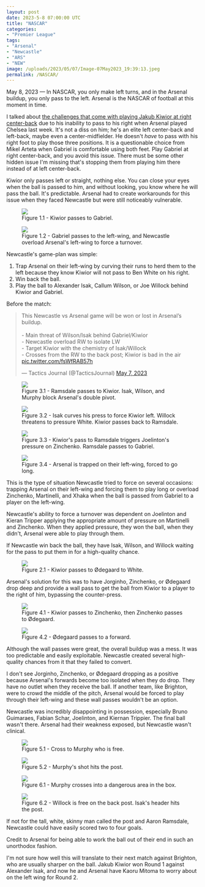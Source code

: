 ```yaml
---
layout: post
date: 2023-5-8 07:00:00 UTC
title: "NASCAR"
categories: 
- "Premier League"
tags: 
- "Arsenal"
- "Newcastle"
- "ARS"
- "NEW"
image: /uploads/2023/05/07/Image-07May2023_19:39:13.jpeg
permalink: /NASCAR/
---
```


May 8, 2023 — In NASCAR, you only make left turns, and in the Arsenal buildup, you only pass to the left. Arsenal is the NASCAR of football at this moment in time.

<!---more--->

I talked about [the challenges that come with playing Jakub Kiwior at right center-back](https://tacticsjournal.com/Jakub-Kiwior-left-side-passing-bias-at-right-center-back-for-Arsenal/) due to his inability to pass to his right when Arsenal played Chelsea last week. It's not a diss on him; he's an elite left center-back and left-back, maybe even a center-midfielder. He doesn't *have* to pass with his right foot to play those three positions. It is a questionable choice from Mikel Arteta when Gabriel is comfortable using both feet. Play Gabriel at right center-back, and you avoid this issue. There must be some other hidden issue I'm missing that's stopping them from playing him there instead of at left center-back.

Kiwior only passes left or straight, nothing else. You can close your eyes when the ball is passed to him, and without looking, you know where he will pass the ball. It's predictable. Arsenal had to create workarounds for this issue when they faced Newcastle but were still noticeably vulnerable.

<figure>
    <img src="https://tacticsjournal.com/uploads/2023/05/07/Image-07May2023_21:12:37.jpeg">
    <figcaption>Figure 1.1 - Kiwior passes to Gabriel.</figcaption>
</figure> 

<figure>
    <img src="https://tacticsjournal.com/uploads/2023/05/07/Image-07May2023_19:39:37.jpeg">
    <figcaption>Figure 1.2 - Gabriel passes to the left-wing, and Newcastle overload Arsenal's left-wing to force a turnover.</figcaption>
</figure>

Newcastle's game-plan was simple:

1. Trap Arsenal on their left-wing by curving their runs to herd them to the left because they know Kiwior will not pass to Ben White on his right.
2. Win back the ball.
3. Play the ball to Alexander Isak, Callum Wilson, or Joe Willock behind Kiwior and Gabriel.

Before the match:

<blockquote class="twitter-tweet"><p lang="en" dir="ltr">This Newcastle vs Arsenal game will be won or lost in Arsenal’s buildup.<br><br>- Main threat of Wilson/Isak behind Gabriel/Kiwior<br>- Newcastle overload RW to isolate LW <br>- Target Kiwior with the chemistry of Isak/Willock<br>- Crosses from the RW to the back post; Kiwior is bad in the air <a href="https://t.co/fsWfRAB57h">pic.twitter.com/fsWfRAB57h</a></p>&mdash; Tactics Journal (@TacticsJournal) <a href="https://twitter.com/TacticsJournal/status/1655222173278011397?ref_src=twsrc%5Etfw">May 7, 2023</a></blockquote> <script async src="https://platform.twitter.com/widgets.js" charset="utf-8"></script>

<figure>
    <img src="https://tacticsjournal.com/uploads/2023/05/07/Image-07May2023_19:41:02.jpeg">
    <figcaption>Figure 3.1 - Ramsdale passes to Kiwior. Isak, Wilson, and Murphy block Arsenal's double pivot.</figcaption>
</figure>


<figure>
    <img src="https://tacticsjournal.com/uploads/2023/05/07/Image-07May2023_19:42:10.jpeg">
    <figcaption>Figure 3.2 - Isak curves his press to force Kiwior left. Willock threatens to pressure White. Kiwior passes back to Ramsdale.</figcaption>
</figure> 
<figure>
    <img src="https://tacticsjournal.com/uploads/2023/05/07/Image-07May2023_19:42:34.jpeg">
    <figcaption>Figure 3.3 - Kiwior's pass to Ramsdale triggers Joelinton's pressure on Zinchenko. Ramsdale passes to Gabriel.</figcaption>
</figure> 
<figure>
    <img src="https://tacticsjournal.com/uploads/2023/05/07/Image-07May2023_19:43:30.jpeg">
    <figcaption>Figure 3.4 - Arsenal is trapped on their left-wing, forced to go long.</figcaption>
</figure> 

This is the type of situation Newcastle tried to force on several occasions: trapping Arsenal on their left-wing and forcing them to play long or overload Zinchenko, Martinelli, and Xhaka when the ball is passed from Gabriel to a player on the left-wing. 

Newcastle's ability to force a turnover was dependent on Joelinton and Kieran Tripper applying the appropriate amount of pressure on Martinelli and Zinchenko. When they applied pressure, they won the ball, when they didn't, Arsenal were able to play through them. 

If Newcastle win back the ball, they have Isak, Wilson, and Willock waiting for the pass to put them in for a high-quality chance.

<figure>
    <img src="https://tacticsjournal.com/uploads/2023/05/07/Image-07May2023_19:39:56.jpeg">
    <figcaption>Figure 2.1 - Kiwior passes to Ødegaard to White.</figcaption>
</figure> 
Arsenal's solution for this was to have Jorginho, Zinchenko, or Ødegaard drop deep and provide a wall pass to get the ball from Kiwior to a player to the right of him, bypassing the counter-press.  

<figure>
    <img src="https://tacticsjournal.com/uploads/2023/05/07/Image-07May2023_19:43:48.jpeg">
    <figcaption>Figure 4.1 - Kiwior passes to Zinchenko, then Zinchenko passes to Ødegaard.</figcaption>
</figure> 
<figure>
    <img src="https://tacticsjournal.com/uploads/2023/05/07/Image-07May2023_19:44:06.jpeg">
    <figcaption>Figure 4.2 - Ødegaard passes to a forward.</figcaption>
</figure> 

Although the wall passes were great, the overall buildup was a mess. It was too predictable and easily exploitable. Newcastle created several high-quality chances from it that they failed to convert.

I don't see Jorginho, Zinchenko, or Ødegaard dropping as a positive because Arsenal's forwards become too isolated when they do drop. They have no outlet when they receive the ball. If another team, like Brighton, were to crowd the middle of the pitch, Arsenal would be forced to play through their left-wing and these wall passes wouldn't be an option.

Newcastle was incredibly disappointing in possession, especially Bruno Guimaraes, Fabian Schar, Joelinton, and Kiernan Trippier. The final ball wasn't there. Arsenal had their weakness exposed, but Newcastle wasn't clinical. 

<figure>
    <img src="https://tacticsjournal.com/uploads/2023/05/07/Image-07May2023_20:02:32.jpeg">
    <figcaption>Figure 5.1 - Cross to Murphy who is free.</figcaption>
</figure> 
<figure>
    <img src="https://tacticsjournal.com/uploads/2023/05/07/Image-07May2023_20:03:21.jpeg">
    <figcaption>Figure 5.2 - Murphy's shot hits the post.</figcaption>
</figure> 


<figure>
    <img src="https://tacticsjournal.com/uploads/2023/05/07/Image-07May2023_20:03:39.jpeg">
    <figcaption>Figure 6.1 - Murphy crosses into a dangerous area in the box.</figcaption>
</figure> 

<figure>
    <img src="https://tacticsjournal.com/uploads/2023/05/07/Image-07May2023_20:03:55.jpeg">
    <figcaption>Figure 6.2 - Willock is free on the back post. Isak's header hits the post.</figcaption>
</figure> 

If not for the tall, white, skinny man called the post and Aaron Ramsdale, Newcastle could have easily scored two to four goals.

Credit to Arsenal for being able to work the ball out of their end in such an unorthodox fashion. 

I'm not sure how well this will translate to their next match against Brighton, who are usually sharper on the ball. Jakub Kiwior won Round 1 against Alexander Isak, and now he and Arsenal have Kaoru Mitoma to worry about on the left wing for Round 2. 
